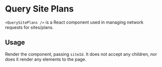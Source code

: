 # Query Site Plans

`<QuerySitePlans />` is a React component used in managing network requests for sites/plans.

## Usage

Render the component, passing `siteId`. It does not accept any children, nor does it render any elements to the page.
